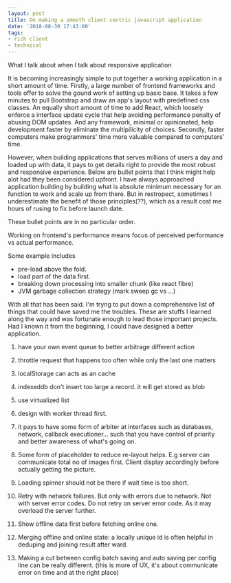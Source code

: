 ```yaml
---
layout: post
title: On making a smooth client centric javascript application
date: '2018-08-30 17:43:00'
tags:
- rich client
- technical
---
```



What I talk about when I talk about responsive application

It is becoming increasingly simple to put together a working application in a short amount of time. Firstly, a large number of frontend frameworks and tools offer to solve the gound work of setting up basic base. It takes a few minutes to pull Bootstrap and draw an app's layout with predefined css classes. An equally short amount of time to add React, which loosely enforce a interface update cycle that help avoiding performance penalty of abusing DOM updates. And any framework, minimal or opinionated, help development faster by eliminate the multipilicity of choices. Secondly, faster computers make programmers' time more valuable compared to computers' time. 

However, when building applications that serves millions of users a day and loaded up with data, it pays to get details right to provide the most robust and responsive experience. Below are bullet points that I think might help alot had they been considered upfront. I have always approached application building by building what is absolute minimum necessary for an function to work and scale up from there. But in restropect, sometimes I underestimate the benefit of those principles(??), which as a result cost me hours of rusing to fix before launch date. 

These bullet points are in no particular order.    


Working on frontend's performance means focus of perceived performance vs actual performance. 

Some example includes
- pre-load above the fold. 
- load part of the data first. 
- breaking down processing into smaller chunk (like react fibre)
- JVM garbage collection strategy (mark sweep gc vs ...)


With all that has been said. I'm tryng to put down a comprehensive list of things that could have saved me the troubles. These are stuffs I learned along the way and was fortunate enough to lead those important projects. Had I known it from the beginning, I could have designed a better application. 

1. have your own event queue to better arbitrage different action

2. throttle request that happens too often while only the last one matters

3. localStorage can acts as an cache

4. indexeddb don't insert too large a record. it will get stored as blob

5. use virtualized list 

6. design with worker thread first.

7. it pays to have some form of arbiter at interfaces such as databases, network, callback executioner... such that you have control of priority and better awareness of what's going on. 

8. Some form of placeholder to reduce re-layout helps. E.g server can communicate total no of images first. Client display accordingly before actually getting the picture.

9. Loading spinner should not be there if wait time is too short. 

10. Retry with network failures. But only with errors due to network. Not with server error codes. Do not retry on server error code. As it may overload the server further. 

11. Show offline data first before fetching online one. 

12. Merging offline and online state: a locally unique id is often helpful in deduping and joining result after ward.

13. Making a cut between config batch saving and auto saving per config line can be really different. (this is more of UX, it's about communicate error on time and at the right place)